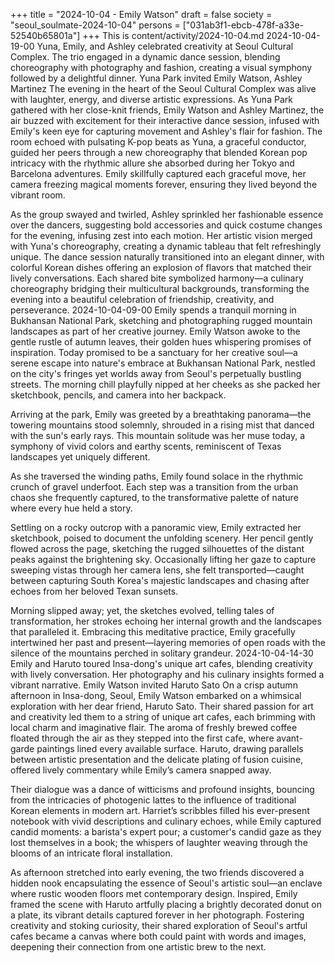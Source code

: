 +++
title = "2024-10-04 - Emily Watson"
draft = false
society = "seoul_soulmate-2024-10-04"
persons = ["031ab3f1-ebcb-478f-a33e-52540b65801a"]
+++
This is content/activity/2024-10-04.md
2024-10-04-19-00
Yuna, Emily, and Ashley celebrated creativity at Seoul Cultural Complex. The trio engaged in a dynamic dance session, blending choreography with photography and fashion, creating a visual symphony followed by a delightful dinner.
Yuna Park invited Emily Watson, Ashley Martinez
The evening in the heart of the Seoul Cultural Complex was alive with laughter, energy, and diverse artistic expressions. As Yuna Park gathered with her close-knit friends, Emily Watson and Ashley Martinez, the air buzzed with excitement for their interactive dance session, infused with Emily's keen eye for capturing movement and Ashley's flair for fashion. The room echoed with pulsating K-pop beats as Yuna, a graceful conductor, guided her peers through a new choreography that blended Korean pop intricacy with the rhythmic allure she absorbed during her Tokyo and Barcelona adventures. Emily skillfully captured each graceful move, her camera freezing magical moments forever, ensuring they lived beyond the vibrant room.

As the group swayed and twirled, Ashley sprinkled her fashionable essence over the dancers, suggesting bold accessories and quick costume changes for the evening, infusing zest into each motion. Her artistic vision merged with Yuna's choreography, creating a dynamic tableau that felt refreshingly unique. The dance session naturally transitioned into an elegant dinner, with colorful Korean dishes offering an explosion of flavors that matched their lively conversations. Each shared bite symbolized harmony—a culinary choreography bridging their multicultural backgrounds, transforming the evening into a beautiful celebration of friendship, creativity, and perseverance.
2024-10-04-09-00
Emily spends a tranquil morning in Bukhansan National Park, sketching and photographing rugged mountain landscapes as part of her creative journey.
Emily Watson awoke to the gentle rustle of autumn leaves, their golden hues whispering promises of inspiration. Today promised to be a sanctuary for her creative soul—a serene escape into nature's embrace at Bukhansan National Park, nestled on the city's fringes yet worlds away from Seoul's perpetually bustling streets. The morning chill playfully nipped at her cheeks as she packed her sketchbook, pencils, and camera into her backpack.

Arriving at the park, Emily was greeted by a breathtaking panorama—the towering mountains stood solemnly, shrouded in a rising mist that danced with the sun's early rays. This mountain solitude was her muse today, a symphony of vivid colors and earthy scents, reminiscent of Texas landscapes yet uniquely different.

As she traversed the winding paths, Emily found solace in the rhythmic crunch of gravel underfoot. Each step was a transition from the urban chaos she frequently captured, to the transformative palette of nature where every hue held a story.

Settling on a rocky outcrop with a panoramic view, Emily extracted her sketchbook, poised to document the unfolding scenery. Her pencil gently flowed across the page, sketching the rugged silhouettes of the distant peaks against the brightening sky. Occasionally lifting her gaze to capture sweeping vistas through her camera lens, she felt transported—caught between capturing South Korea's majestic landscapes and chasing after echoes from her beloved Texan sunsets.

Morning slipped away; yet, the sketches evolved, telling tales of transformation, her strokes echoing her internal growth and the landscapes that paralleled it. Embracing this meditative practice, Emily gracefully intertwined her past and present—layering memories of open roads with the silence of the mountains perched in solitary grandeur.
2024-10-04-14-30
Emily and Haruto toured Insa-dong's unique art cafes, blending creativity with lively conversation. Her photography and his culinary insights formed a vibrant narrative.
Emily Watson invited Haruto Sato
On a crisp autumn afternoon in Insa-dong, Seoul, Emily Watson embarked on a whimsical exploration with her dear friend, Haruto Sato. Their shared passion for art and creativity led them to a string of unique art cafes, each brimming with local charm and imaginative flair. The aroma of freshly brewed coffee floated through the air as they stepped into the first cafe, where avant-garde paintings lined every available surface. Haruto, drawing parallels between artistic presentation and the delicate plating of fusion cuisine, offered lively commentary while Emily’s camera snapped away. 

Their dialogue was a dance of witticisms and profound insights, bouncing from the intricacies of photogenic lattes to the influence of traditional Korean elements in modern art. Harriet’s scribbles filled his ever-present notebook with vivid descriptions and culinary echoes, while Emily captured candid moments: a barista's expert pour; a customer's candid gaze as they lost themselves in a book; the whispers of laughter weaving through the blooms of an intricate floral installation.

As afternoon stretched into early evening, the two friends discovered a hidden nook encapsulating the essence of Seoul's artistic soul—an enclave where rustic wooden floors met contemporary design. Inspired, Emily framed the scene with Haruto artfully placing a brightly decorated donut on a plate, its vibrant details captured forever in her photograph. Fostering creativity and stoking curiosity, their shared exploration of Seoul's artful cafes became a canvas where both could paint with words and images, deepening their connection from one artistic brew to the next.
